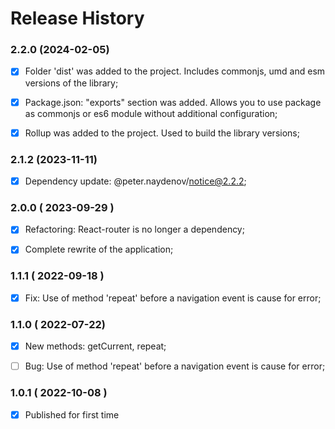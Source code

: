 # Release History



### 2.2.0 (2024-02-05)
- [x]  Folder 'dist' was added to the project. Includes commonjs, umd and esm versions of the library;
 - [x] Package.json: "exports" section was added. Allows you to use package as commonjs or es6 module without additional configuration;
 - [x] Rollup was added to the project. Used to build the library versions;




### 2.1.2 (2023-11-11)
- [x] Dependency update: @peter.naydenov/notice@2.2.2;



### 2.0.0 ( 2023-09-29 )
- [x] Refactoring: React-router is no longer a dependency;
- [x] Complete rewrite of the application;



### 1.1.1 ( 2022-09-18 )
- [x] Fix: Use of method 'repeat' before a navigation event is cause for error;



### 1.1.0 ( 2022-07-22)
- [x] New methods: getCurrent, repeat;
- [ ] Bug: Use of method 'repeat' before a navigation event is cause for error;



### 1.0.1 ( 2022-10-08 )
- [x] Published for first time